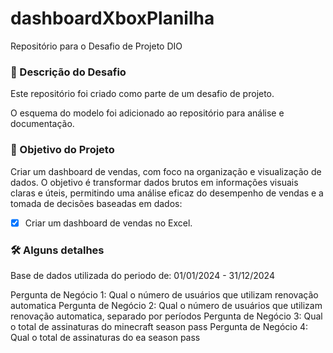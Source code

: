 # dashboardXboxPlanilha

Repositório para o Desafio de Projeto DIO

### 📝 Descrição do Desafio
Este repositório foi criado como parte de um desafio de projeto.

O esquema do modelo foi adicionado ao repositório para análise e documentação.

### 🎯 Objetivo do Projeto
Criar um dashboard de vendas, com foco na organização e visualização de dados. O objetivo é transformar dados brutos em informações visuais claras e úteis, permitindo uma análise eficaz do desempenho de vendas e a tomada de decisões baseadas em dados:

- [x] Criar um dashboard de vendas no Excel.

### 🛠️ Alguns detalhes
Base de dados utilizada do periodo de: 01/01/2024 - 31/12/2024

Pergunta de Negócio 1: Qual o número de usuários que utilizam renovação automatica
Pergunta de Negócio 2: Qual o número de usuários que utilizam renovação automatica, separado por períodos
Pergunta de Negócio 3: Qual o total de assinaturas do minecraft season pass
Pergunta de Negócio 4: Qual o total de assinaturas do ea season pass
